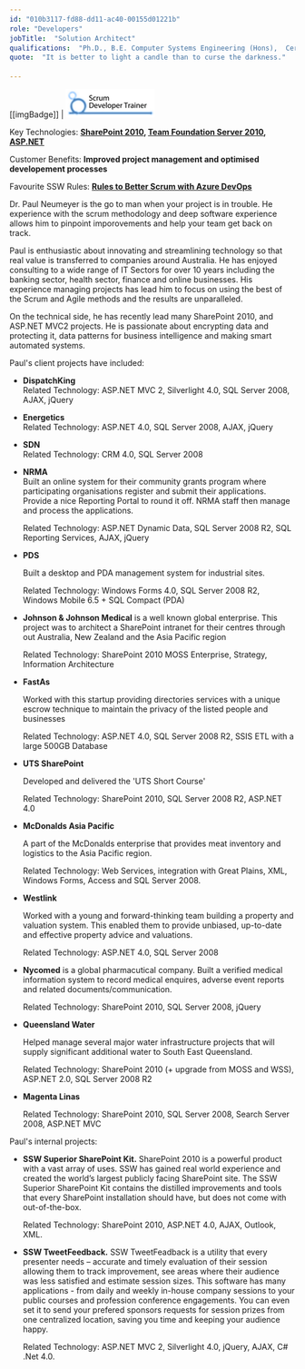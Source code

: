 ```yaml
---
id: "010b3117-fd88-dd11-ac40-00155d01221b"
role: "Developers"
jobTitle:  "Solution Architect"
qualifications:  "Ph.D., B.E. Computer Systems Engineering (Hons),  Cert. Scrum Master"
quote:  "It is better to light a candle than to curse the darkness."

---
```


[[imgBadge]]
| [![](./Images/Bio/scrumtrainer.png)](http://www.ssw.com.au/ssw/Events/Scrum-Training-Course.aspx)

Key Technologies: **[SharePoint 2010](http://www.ssw.com.au/ssw/Consulting/SharePoint.aspx), [Team Foundation Server 2010](http://www.ssw.com.au/ssw/Consulting/ALM.aspx), [ASP.NET](http://www.ssw.com.au/ssw/Consulting/WebsiteDevelopment.aspx)**  

Customer Benefits: **Improved project management and optimised developement processes**  

Favourite SSW Rules: **[Rules to Better Scrum with Azure DevOps](https://ssw.com.au/rules/rules-to-better-scrum-using-azure-devops/)**

Dr. Paul Neumeyer is the go to man when your project is in trouble. He experience with the scrum methodology and deep software experience allows him to pinpoint imporovements and help your team get back on track.  

 Paul is enthusiastic about innovating and streamlining technology so that real value is transferred to companies around Australia. He has enjoyed consulting to a wide range of IT Sectors for over 10 years including the banking sector, health sector, finance and online businesses. His experience managing projects has lead him to focus on using the best of the Scrum and Agile methods and the results are unparalleled.   

 On the technical side, he has recently lead many SharePoint 2010, and ASP.NET MVC2 projects. He is passionate about encrypting data and protecting it, data patterns for business intelligence and making smart automated systems.

Paul's client projects have included:

*   **DispatchKing**  
    Related Technology: ASP.NET MVC 2, Silverlight 4.0, SQL Server 2008, AJAX, jQuery 

*   **Energetics**  
    Related Technology: ASP.NET 4.0, SQL Server 2008, AJAX, jQuery 

*   **SDN**  
    Related Technology: CRM 4.0, SQL Server 2008 

*   **NRMA**   
    Built an online system for their community grants program where participating organisations register and submit their applications. Provide a nice Reporting Portal to round it off. NRMA staff then manage and process the applications.   

    Related Technology: ASP.NET Dynamic Data, SQL Server 2008 R2, SQL Reporting Services, AJAX, jQuery 

*   **PDS**  

    Built a desktop and PDA management system for industrial sites.  

    Related Technology: Windows Forms 4.0, SQL Server 2008 R2, Windows Mobile 6.5 + SQL Compact (PDA) 

*   **Johnson & Johnson Medical** is a well known global enterprise. This project was to architect a SharePoint intranet for their centres through out Australia, New Zealand and the Asia Pacific region   

    Related Technology: SharePoint 2010 MOSS Enterprise, Strategy, Information Architecture 

*   **FastAs**   

    Worked with this startup providing directories services with a unique escrow technique to maintain the privacy of the listed people and businesses  

    Related Technology: ASP.NET 4.0, SQL Server 2008 R2, SSIS ETL with a large 500GB Database 

*   **UTS SharePoint**   

    Developed and delivered the 'UTS Short Course'   

    Related Technology: SharePoint 2010, SQL Server 2008 R2, ASP.NET 4.0 

*   **McDonalds Asia Pacific**   

    A part of the McDonalds enterprise that provides meat inventory and logistics to the Asia Pacific region.  

    Related Technology: Web Services, integration with Great Plains, XML, Windows Forms, Access and SQL Server 2008. 

*   **Westlink**   

    Worked with a young and forward-thinking team building a property and valuation system. This enabled them to provide unbiased, up-to-date and effective property advice and valuations.  

    Related Technology: ASP.NET 4.0, SQL Server 2008 

*   **Nycomed** is a global pharmacutical company. Built a verified medical information system to record medical enquires, adverse event reports and related documents/communication.   

    Related Technology: SharePoint 2010, SQL Server 2008, jQuery 

*   **Queensland Water**   

    Helped manage several major water infrastructure projects that will supply significant additional water to South East Queensland.  

    Related Technology: SharePoint 2010 (+ upgrade from MOSS and WSS), ASP.NET 2.0, SQL Server 2008 R2 

*   **Magenta Linas**  

    Related Technology: SharePoint 2010, SQL Server 2008, Search Server 2008, ASP.NET MVC 

Paul's internal projects:

*   **SSW Superior SharePoint Kit.** SharePoint 2010 is a powerful product with a vast array of uses. SSW has gained real world experience and created the world’s largest publicly facing SharePoint site. The SSW Superior SharePoint Kit contains the distilled improvements and tools that every SharePoint installation should have, but does not come with out-of-the-box.  

    Related Technology: SharePoint 2010, ASP.NET 4.0, AJAX, Outlook, XML. 

*   **SSW TweetFeedback.** SSW TweetFeadback is a utility that every presenter needs – accurate and timely evaluation of their session allowing them to track improvement, see areas where their audience was less satisfied and estimate session sizes. This software has many applications - from daily and weekly in-house company sessions to your public courses and profession conference engagements. You can even set it to send your prefered sponsors requests for session prizes from one centralized location, saving you time and keeping your audience happy.  

    Related Technology: ASP.NET MVC 2, Silverlight 4.0, jQuery, AJAX, C# .Net 4.0. 
